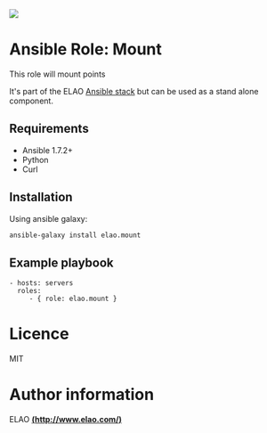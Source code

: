<img src="http://www.elao.com/images/corpo/logo_red_small.png"/>

# Ansible Role: Mount

This role will mount points

It's part of the ELAO [Ansible stack](http://ansible.elao.com) but can be used as a stand alone component.

## Requirements

- Ansible 1.7.2+
- Python
- Curl

## Installation

Using ansible galaxy:

```bash
ansible-galaxy install elao.mount
```

## Example playbook

    - hosts: servers
      roles:
         - { role: elao.mount }

# Licence

MIT

# Author information

ELAO [**(http://www.elao.com/)**](http://www.elao.com)

